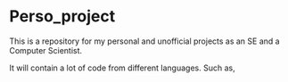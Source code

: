 # Perso_project 
This is a repository for my personal and unofficial projects 
as an SE and a Computer Scientist. 

It will contain a lot of code from different languages.
Such as,
